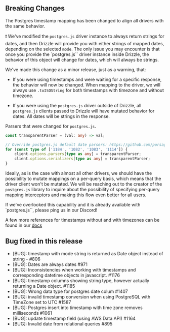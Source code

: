 ## Breaking Changes

The Postgres timestamp mapping has been changed to align all drivers with the same behavior.

❗ We've modified the `postgres.js` driver instance to always return strings for dates, and then Drizzle will provide you with either strings of mapped dates, depending on the selected `mode`. The only issue you may encounter is that once you provide the `postgres.js`` driver instance inside Drizzle, the behavior of this object will change for dates, which will always be strings.

We've made this change as a minor release, just as a warning, that:

- If you were using timestamps and were waiting for a specific response, the behavior will now be changed.
  When mapping to the driver, we will always use `.toISOString` for both timestamps with timezone and without timezone.

- If you were using the `postgres.js` driver outside of Drizzle, all `postgres.js` clients passed to Drizzle will have mutated behavior for dates. All dates will be strings in the response.

Parsers that were changed for `postgres.js`.

```ts
const transparentParser = (val: any) => val;

// Override postgres.js default date parsers: https://github.com/porsager/postgres/discussions/761
for (const type of ['1184', '1082', '1083', '1114']) {
	client.options.parsers[type as any] = transparentParser;
	client.options.serializers[type as any] = transparentParser;
}
```

Ideally, as is the case with almost all other drivers, we should have the possibility to mutate mappings on a per-query basis, which means that the driver client won't be mutated. We will be reaching out to the creator of the `postgres.js` library to inquire about the possibility of specifying per-query mapping interceptors and making this flow even better for all users.

If we've overlooked this capability and it is already available with `postgres.js``, please ping us in our Discord!

A few more references for timestamps without and with timezones can be found in our [docs](http://orm.drizzle.team/docs/column-types/pg#timestamp)

## Bug fixed in this release

- [BUG]: timestamp with mode string is returned as Date object instead of string - #806
- [BUG]: Dates are always dates #971
- [BUG]: Inconsistencies when working with timestamps and corresponding datetime objects in javascript. #1176
- [BUG]: timestamp columns showing string type, however actually returning a Date object. #1185
- [BUG]: Wrong data type for postgres date colum #1407
- [BUG]: invalid timestamp conversion when using PostgreSQL with TimeZone set to UTC #1587
- [BUG]: Postgres insert into timestamp with time zone removes milliseconds #1061
- [BUG]: update timestamp field (using AWS Data API) #1164
- [BUG]: Invalid date from relational queries #895
